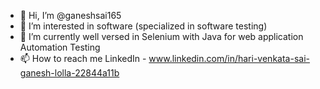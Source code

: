 - 👋 Hi, I’m @ganeshsai165 
- 👀 I’m interested in software (specialized in software testing)
- 🌱 I’m currently well versed in Selenium with Java for web application Automation Testing 
- 📫 How to reach me LinkedIn - www.linkedin.com/in/hari-venkata-sai-ganesh-lolla-22844a11b

<!---
ganeshsai165/ganeshsai165 is a ✨ special ✨ repository because its `README.md` (this file) appears on your GitHub profile.
You can click the Preview link to take a look at your changes.
--->
